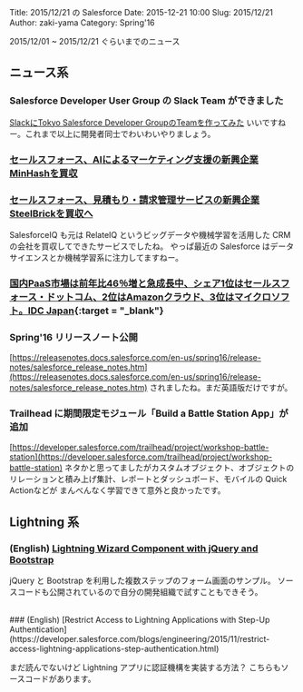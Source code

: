 Title: 2015/12/21 の Salesforce
Date: 2015-12-21 10:00
Slug: 2015/12/21
Author: zaki-yama
Category: Spring'16

2015/12/01 ~ 2015/12/21 ぐらいまでのニュース

## ニュース系

### Salesforce Developer User Group の Slack Team ができました

[SlackにTokyo Salesforce Developer GroupのTeamを作ってみた](http://a-kura.hatenablog.jp/entry/2015/12/24/011118)
いいですねー。これまで以上に開発者同士でわいわいやりましょう。

### [セールスフォース、AIによるマーケティング支援の新興企業MinHashを買収](http://japan.zdnet.com/article/35075005/)
### [セールスフォース、見積もり・請求管理サービスの新興企業SteelBrickを買収へ](http://japan.zdnet.com/article/35075433/)

SalesforceIQ も元は RelateIQ というビッグデータや機械学習を活用した CRM の会社を買収してできたサービスでしたね。
やっぱ最近の Salesforce はデータサイエンスとか機械学習系に注力してますねー。

### [国内PaaS市場は前年比46％増と急成長中、シェア1位はセールスフォース・ドットコム、2位はAmazonクラウド、3位はマイクロソフト。IDC Japan](http://www.publickey1.jp/blog/15/paas4612amazon3idc_japan.html){:target = "_blank"}


### Spring'16 リリースノート公開

[https://releasenotes.docs.salesforce.com/en-us/spring16/release-notes/salesforce_release_notes.htm](https://releasenotes.docs.salesforce.com/en-us/spring16/release-notes/salesforce_release_notes.htm)
されましたね。まだ英語版だけですが。


### Trailhead に期間限定モジュール「Build a Battle Station App」が追加

[https://developer.salesforce.com/trailhead/project/workshop-battle-station](https://developer.salesforce.com/trailhead/project/workshop-battle-station)
ネタかと思ってましたがカスタムオブジェクト、オブジェクトのリレーションと積み上げ集計、レポートとダッシュボード、モバイルの Quick Actionなどが
まんべんなく学習できて意外と良かったです。


## Lightning 系

### (English) [Lightning Wizard Component with jQuery and Bootstrap](https://balkishankachawa.wordpress.com/2015/06/26/lightning-wizard-component-with-jquery-and-bootstrap/)

jQuery と Bootstrap を利用した複数ステップのフォーム画面のサンプル。
ソースコードも公開されているので自分の開発組織で試すこともできそう。

<br />
### (English) [Restrict Access to Lightning Applications with Step-Up Authentication](https://developer.salesforce.com/blogs/engineering/2015/11/restrict-access-lightning-applications-step-authentication.html)

まだ読んでないけど Lightning アプリに認証機構を実装する方法？
こちらもソースコードがあります。

